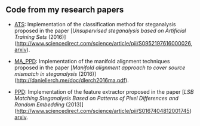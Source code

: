 

## Code from my research papers

* [ATS](ATS/): Implementation of the classification method for steganalysis 
  proposed in the paper 
  [*Unsupervised steganalysis based on Artificial Training Sets* (2016)](http://www.sciencedirect.com/science/article/pii/S0952197616000026,
  [arxiv](https://arxiv.org/abs/1703.00796)).

* [MA_PPD](MA_PPD/): Implementation of the manifold alignment techniques proposed in the paper 
  [*Manifold alignment approach to cover source mismatch in steganalysis* (2016)]
  (http://daniellerch.me/doc/dlerch2016ma.pdf).

* [PPD](PPD/): Implementation of the feature extractor proposed in the paper 
  [*LSB Matching Steganalysis Based on Patterns of Pixel Differences and 
   Random Embedding* (2013)]
  (http://www.sciencedirect.com/science/article/pii/S0167404812001745)
  [arxiv](https://arxiv.org/abs/1703.00817).


